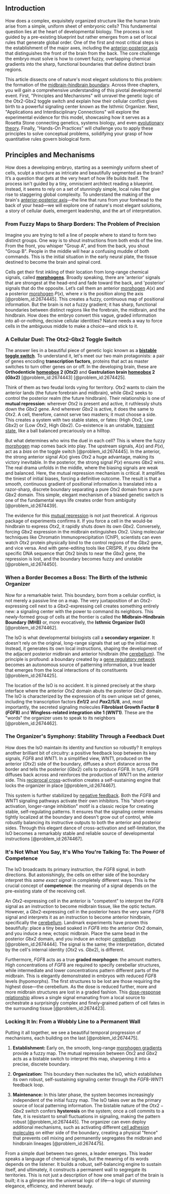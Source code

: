 ## Introduction
How does a complex, exquisitely organized structure like the human brain arise from a simple, uniform sheet of embryonic cells? This fundamental question lies at the heart of developmental biology. The process is not guided by a pre-existing blueprint but rather emerges from a set of local rules that generate global order. One of the first and most critical steps is the establishment of the major axes, including the [anterior-posterior axis](@article_id:201912) that distinguishes the front of the brain from the back. The core challenge the embryo must solve is how to convert fuzzy, overlapping chemical gradients into the sharp, functional boundaries that define distinct brain regions.

This article dissects one of nature's most elegant solutions to this problem: the formation of the [midbrain-hindbrain boundary](@article_id:181839). Across three chapters, you will gain a comprehensive understanding of this pivotal developmental event. First, "Principles and Mechanisms" will unravel the genetic logic of the Otx2-Gbx2 toggle switch and explain how their cellular conflict gives birth to a powerful signaling center known as the Isthmic Organizer. Next, "Applications and Interdisciplinary Connections" will explore the experimental evidence for this model, showcasing how it serves as a Rosetta Stone connecting genetics, systems biology, and even [evolutionary theory](@article_id:139381). Finally, "Hands-On Practices" will challenge you to apply these principles to solve conceptual problems, solidifying your grasp of how quantitative rules govern biological form.

## Principles and Mechanisms

How does a developing embryo, starting as a seemingly uniform sheet of cells, sculpt a structure as intricate and beautifully segmented as the brain? It’s a question that gets at the very heart of how life builds itself. The process isn't guided by a tiny, omniscient architect reading a blueprint. Instead, it seems to rely on a set of stunningly simple, local rules that give rise to staggering global complexity. To understand the making of the brain's [anterior-posterior axis](@article_id:201912)—the line that runs from your forehead to the back of your head—we will explore one of nature's most elegant solutions, a story of cellular duels, emergent leadership, and the art of interpretation.

### From Fuzzy Maps to Sharp Borders: The Problem of Precision

Imagine you are trying to tell a line of people where to stand to form two distinct groups. One way is to shout instructions from both ends of the line. From the front, you whisper "Group A", and from the back, you shout "Group B". People in the middle will hear a confusing muddle of both commands. This is the initial situation in the early neural plate, the tissue destined to become the brain and spinal cord.

Cells get their first inkling of their location from long-range chemical signals, called **[morphogens](@article_id:148619)**. Broadly speaking, there are 'anterior' signals that are strongest at the head-end and fade toward the back, and 'posterior' signals that do the opposite. Let’s call them an anterior [morphogen](@article_id:271005) $A(x)$ and a posterior [morphogen](@article_id:271005) $P(x)$, where $x$ is the position along the axis [@problem_id:2674445]. This creates a fuzzy, continuous map of positional information. But the brain is not a fuzzy gradient; it has sharp, functional boundaries between distinct regions like the forebrain, the midbrain, and the hindbrain. How does the embryo convert this vague, graded information into all-or-nothing, decisive cellular identities? Nature needs a way to force cells in the ambiguous middle to make a choice—and stick to it.

### A Cellular Duel: The Otx2-Gbx2 Toggle Switch

The answer lies in a beautiful piece of genetic logic known as a **[bistable toggle switch](@article_id:191000)**. To understand it, let's meet our two main protagonists: a pair of genes encoding **transcription factors**, proteins that act as master switches to turn other genes on or off. In the developing brain, these are **Orthodenticle [homeobox](@article_id:140461) 2 ($Otx2$)** and **Gastrulation brain [homeobox](@article_id:140461) 2 ($Gbx2$)** [@problem_id:2674443] [@problem_id:2674425].

Think of them as two feudal lords vying for territory. $Otx2$ wants to claim the anterior lands (the future forebrain and midbrain), while $Gbx2$ seeks to control the posterior realm (the future hindbrain). Their relationship is one of **mutual repression**: wherever $Otx2$ is present and active, it ruthlessly shuts down the $Gbx2$ gene. And wherever $Gbx2$ is active, it does the same to $Otx2$. A cell, therefore, cannot serve two masters; it must choose a side. This creates a system with two stable states, or fates: (High $Otx2$, Low $Gbx2$) or (Low $Otx2$, High $Gbx2$). Co-existence is an unstable, [transient state](@article_id:260116), like a ball balanced precariously on a hilltop.

But what determines who wins the duel in each cell? This is where the fuzzy [morphogen](@article_id:271005) map comes back into play. The upstream signals, $A(x)$ and $P(x)$, act as a *bias* on the toggle switch [@problem_id:2674445]. In the anterior, the strong anterior signal $A(x)$ gives $Otx2$ a huge advantage, making its victory inevitable. In the posterior, the strong signal $P(x)$ ensures $Gbx2$ wins. The real drama unfolds in the middle, where the biasing signals are weak and balanced. Here, the mutual repression mechanism is critical. It amplifies the tiniest of initial biases, forcing a definitive outcome. The result is that a smooth, continuous gradient of positional information is translated into a razor-sharp, discrete boundary separating a pure $Otx2$ domain from a pure $Gbx2$ domain. This simple, elegant mechanism of a biased genetic switch is one of the fundamental ways life creates order from ambiguity [@problem_id:2674439].

The evidence for this [mutual repression](@article_id:271867) is not just theoretical. A rigorous package of experiments confirms it. If you force a cell in the would-be hindbrain to express $Otx2$, it rapidly shuts down its own $Gbx2$. Conversely, forcing $Gbx2$ expression in the midbrain extinguishes $Otx2$. Using molecular techniques like Chromatin Immunoprecipitation (ChIP), scientists can even watch $Otx2$ protein physically bind to the control regions of the $Gbx2$ gene, and vice versa. And with gene-editing tools like CRISPR, if you delete the specific DNA sequence that $Otx2$ binds to near the $Gbx2$ gene, the repression is lost, and the boundary becomes fuzzy and unstable [@problem_id:2674450].

### When a Border Becomes a Boss: The Birth of the Isthmic Organizer

Now for a remarkable twist. This boundary, born from a cellular conflict, is not merely a passive line on a map. The very juxtaposition of an $Otx2$-expressing cell next to a $Gbx2$-expressing cell creates something entirely new: a signaling center with the power to command its neighbors. This newly-formed group of cells at the frontier is called the **Midbrain-Hindbrain Boundary (MHB)** or, more evocatively, the **Isthmic Organizer (IsO)** [@problem_id:2674462].

The IsO is what developmental biologists call a **secondary organizer**. It doesn't rely on the original, long-range signals that set up the initial map. Instead, it generates its own local instructions, shaping the development of the adjacent posterior midbrain and anterior hindbrain (the [cerebellum](@article_id:150727)). The principle is profound: a boundary created by a [gene regulatory network](@article_id:152046) becomes an autonomous source of patterning information, a true leader that emerges from the local interactions of its constituents [@problem_id:2674425].

The location of the IsO is no accident. It is pinned precisely at the sharp interface where the anterior $Otx2$ domain abuts the posterior $Gbx2$ domain. The IsO is characterized by the expression of its own unique set of genes, including the transcription factors **$En1/2$** and **$Pax2/5/8$**, and, most importantly, the secreted signaling molecules **Fibroblast Growth Factor 8 ($FGF8$)** and **Wingless-related integration site 1 ($WNT1$)**. These are the "words" the organizer uses to speak to its neighbors [@problem_id:2674462].

### The Organizer's Symphony: Stability Through a Feedback Duet

How does the IsO maintain its identity and function so robustly? It employs another brilliant bit of circuitry: a positive feedback loop between its key signals, $FGF8$ and $WNT1$. In a simplified view, $WNT1$, produced on the anterior ($Otx2$) side of the boundary, diffuses a short distance across the border and tells the posterior ($Gbx2$) cells to produce $FGF8$. In turn, $FGF8$ diffuses back across and reinforces the production of $WNT1$ on the anterior side. This [reciprocal cross](@article_id:275072)-activation creates a self-sustaining engine that locks the organizer in place [@problem_id:2674467].

This system is further stabilized by [negative feedback](@article_id:138125). Both the $FGF8$ and $WNT1$ signaling pathways activate their own inhibitors. This "short-range activation, longer-range inhibition" motif is a classic recipe for creating stable, self-regulating patterns. It ensures that the signaling center remains tightly localized at the boundary and doesn't grow out of control, while robustly balancing its instructive outputs to both the anterior and posterior sides. Through this elegant dance of cross-activation and self-limitation, the IsO becomes a remarkably stable and reliable source of developmental instructions [@problem_id:2674467].

### It's Not What You Say, It's Who You're Talking To: The Power of Competence

The IsO broadcasts its primary instruction, the $FGF8$ signal, in both directions. But astonishingly, the cells on either side of the boundary interpret this *same exact signal* in completely different ways. This is the crucial concept of **competence**: the meaning of a signal depends on the pre-existing state of the receiving cell.

An $Otx2$-expressing cell in the anterior is "competent" to interpret the $FGF8$ signal as an instruction to become midbrain tissue, like the optic tectum. However, a $Gbx2$-expressing cell in the posterior hears the very same $FGF8$ signal and interprets it as an instruction to become anterior hindbrain, specifically the [cerebellum](@article_id:150727). Landmark experiments have proven this beautifully: place a tiny bead soaked in $FGF8$ into the anterior $Otx2$ domain, and you induce a new, ectopic midbrain. Place the same bead in the posterior $Gbx2$ domain, and you induce an ectopic [cerebellum](@article_id:150727) [@problem_id:2674444]. The signal is the same; the interpretation, dictated by the cell's internal identity ($Otx2$ vs. $Gbx2$), is different.

Furthermore, $FGF8$ acts as a true **graded morphogen**: the amount matters. High concentrations of $FGF8$ are required to specify cerebellar structures, while intermediate and lower concentrations pattern different parts of the midbrain. This is elegantly demonstrated in embryos with reduced $FGF8$ levels (hypomorphs). The first structures to be lost are those requiring the highest dose—the cerebellum. As the dose is reduced further, more and more midbrain structures are lost in a graded fashion. This [dose-response relationship](@article_id:190376) allows a single signal emanating from a local source to orchestrate a surprisingly complex and finely-grained pattern of cell fates in the surrounding tissue [@problem_id:2674423].

### Locking It In: From a Wobbly Line to a Permanent Wall

Putting it all together, we see a beautiful temporal progression of mechanisms, each building on the last [@problem_id:2674475].

1.  **Establishment:** Early on, the smooth, long-range [morphogen gradients](@article_id:153643) provide a fuzzy map. The mutual repression between $Otx2$ and $Gbx2$ acts as a bistable switch to interpret this map, sharpening it into a precise, discrete boundary.

2.  **Organization:** This boundary then nucleates the IsO, which establishes its own robust, self-sustaining signaling center through the $FGF8$-$WNT1$ feedback loop.

3.  **Maintenance:** In this later phase, the system becomes increasingly independent of the initial fuzzy map. The IsO takes over as the primary source of local patterning information. The bistable nature of the $Otx2-Gbx2$ switch confers **hysteresis** on the system; once a cell commits to a fate, it is resistant to small fluctuations in signaling, making the pattern robust [@problem_id:2674445]. The organizer can even deploy additional mechanisms, such as activating different [cell adhesion molecules](@article_id:168816) on either side of the boundary, creating a physical "fence" that prevents cell mixing and permanently segregates the midbrain and hindbrain lineages [@problem_id:2674475].

From a simple duel between two genes, a leader emerges. This leader speaks a language of chemical signals, but the meaning of its words depends on the listener. It builds a robust, self-balancing engine to sustain itself, and ultimately, it constructs a permanent wall to segregate its territories. This is not just a description of how one small part of the brain is built; it is a glimpse into the universal logic of life—a logic of stunning elegance, efficiency, and inherent beauty.